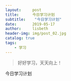 ```yaml
---
layout:     post
title:      今日学习计划
subtitle:    "今日学习计划"
date:       2019-05-17
author:     lisbeth
header-img: img/post_02.jpg
catalog: true
tags:
    - 学习
---
```

> 好好学习，天天向上！

今日学习计划
